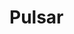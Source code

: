 # Pulsar

<!--

[![license](https://img.shields.io/github/license/mashape/apistatus.svg)](https://github.com/jakerockland/Swisp/blob/master/LICENSE.md) [![Build Status](https://travis-ci.org/jakerockland/Swisp.svg?branch=master)](https://travis-ci.org/jakerockland/Swisp) [![Codecov](https://img.shields.io/codecov/c/github/jakerockland/Swisp.svg?branch=master)](https://codecov.io/gh/jakerockland/Swisp/branch/master) ![platforms](https://img.shields.io/badge/platforms-macOS%20%7C%20Linux-333333.svg) [![Swift Package Manager compatible](https://img.shields.io/badge/Swift%20Package%20Manager-compatible-brightgreen.svg)](https://github.com/apple/swift-package-manager)

A simple Scheme (Lisp dialect) interpreter written in Swift.

Inspired by [(How to Write a (Lisp) Interpreter (in Python))](http://norvig.com/lispy.html) by [Peter Norvig](http://norvig.com).

## Usage

Swisp can be built and run locally using the Swift compiler:

```
git clone https://github.com/jakerockland/Swisp.git
cd Swisp
swift build
.build/debug/Swisp
```

To run Swisp with an input file containing your Lisp code:

```
.build/debug/Swisp -i filename
```

To run Swisp in interactive REPL mode:

```
.build/debug/Swisp
```

Example of REPL in action:

```
Swisp> (define r 10)
Swisp> (* pi (* r r))
314.159265358979
Swisp> (if (> (* 11 11) 120) (* 7 6) oops)
42
Swisp> 
```

To run the tests:

```
swift test
```

## Contributions

I welcome contributions; however, please add relevant unit tests for any new features or procedures.

## License

Copyright (c) 2016 Jake Rockland (http://jakerockland.com)

Permission is hereby granted, free of charge, to any person obtaining a copy of this software and associated documentation files (the "Software"), to deal in the Software without restriction, including without limitation the rights to use, copy, modify, merge, publish, distribute, sublicense, and/or sell copies of the Software, and to permit persons to whom the Software is furnished to do so, subject to the following conditions:

The above copyright notice and this permission notice shall be included in all copies or substantial portions of the Software.

THE SOFTWARE IS PROVIDED "AS IS", WITHOUT WARRANTY OF ANY KIND, EXPRESS OR IMPLIED, INCLUDING BUT NOT LIMITED TO THE WARRANTIES OF MERCHANTABILITY, FITNESS FOR A PARTICULAR PURPOSE AND NONINFRINGEMENT. IN NO EVENT SHALL THE AUTHORS OR COPYRIGHT HOLDERS BE LIABLE FOR ANY CLAIM, DAMAGES OR OTHER LIABILITY, WHETHER IN AN ACTION OF CONTRACT, TORT OR OTHERWISE, ARISING FROM, OUT OF OR IN CONNECTION WITH THE SOFTWARE OR THE USE OR OTHER DEALINGS IN THE SOFTWARE.-->
